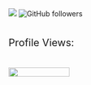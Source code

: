 

<picture>
<img src="https://readme-typing-svg.demolab.com?font=Fira+Code&size=40&duration=2000&pause=500&vCenter=true&width=500&height=100&lines=%22Hello+World!%22+;I+am+Roy.;My+repos+are+fun!;%22Trust+me+bro.%22" />
</picture>

<picture>
<img alt="GitHub followers" src="https://img.shields.io/github/followers/ltsRoy?label=GitHub%20&style=social">
</picture>

<br />
<br />
<p style="font-size:20px">
Profile Views: 
</p>
<br />

<picture>
<img width="120" height = "18" src= "https://profile-counter.glitch.me/{ltsRoy}/count.svg" />
</picture>
